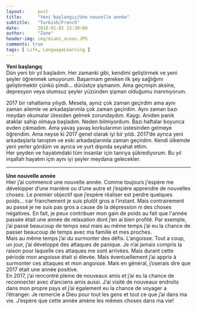```yaml
---
layout:     post
title:      "Yeni başlangıç/Une nouvelle année"
subtitle:   "Turkish/French"
date:       2018-01-02 23:30:00
author:     "Zane"
header-img: img/miami_ocean.JPG
comments: true
tags: [ Life, LanguageLearning ]
---
```


**Yeni başlangıç** <br>
Dün yeni bir yıl başladım. Her zamanki gibi, kendimi geliştirmek ve yeni şeyler öğrenmek  umuyorum.
Başarmam gereken ilk şey sağlığımı geliştirmektir çünkü şimdi… dürüstçe şişmanım.
Ama geçmişin aksine, depresyon veya olumsuz şeyler yüzünden şişman olduğumu inanmıyorum.  

2017 bir rahatlama yılıydı. Mesela, aynız çok zaman geçirdim ama aynı zaman ailemle ve arkadaşlarımla çok zaman geçirdim.
Aynı zaman bazı meydan okumalar ütesiden gelmek zorundaydım. Kaygı. Aniden panik ataklar sahip olmaya başladım.
Neden bilmiyordum. Bazı haftalar boyunca evden çıkmadım. Ama yavaş yavaş korkularımın üstesinden gelmeye öğrendim.
Ama neyse ki 2017 genel olarak iyi bir yıldı. 2017’de ayrıca yeni arkadaşlarla tanıştım ve eski arkadaşlarımla zaman geçirdim.
Kendi ülkemde yeni  yerler gördüm ve ayrıca ve yurt dışında seyahat ettim. <br>
Her şeyden ve hayatımdaki tüm insanlar için tanrıya şükrediyorum. Bu yıl inşallah hayatım için aynı iyi şeyler meydana gelecekler.

<hr>

**Une nouvelle année** <br>
Hier j’ai commencé une nouvelle année. Comme toujours j'espère me développer d’une manière ou d’une autre et j’espère apprendre de nouvelles choses.
Le premier objectif que j’espère réaliser est perdre quelques poids… car franchement je suis plutôt gros a l’instant.
Mais contrairement au passé je ne suis pas gros a cause de la dépression ni des choses négatives.
En fait, je peux contribuer mon gain de poids au fait que l'année passée était une année de relaxation dont j’en ai bien profité.
Par exemple, j’ai passé beaucoup de temps seul mais au même temps j’ai eu la chance de passer beaucoup de temps avec ma famille et mes proches. <br>
Mais au même temps j’ai du surmonter des défis. L’angoisse. 
Tout a coup, un jour, j’ai développé des attaques de panique.
Je n’ai jamais compris la raison pour laquelle ces attaques me sont arrivées.
Mais durant cette période mon angoisse était si élevée. Mais éventuellement j’ai appris à surmonter ces attaques et mon angoisse.
Mais en général, j’oserais dire que 2017 était une année positive. <br>
En 2017, j’ai rencontré pleine de nouveaux amis et j’ai eu la chance de reconnecter avec d’anciens amis aussi.
J’ai visité de nouveaux endroits dans mon propre pays et j’ai également eu la chance de voyager a l’étranger. 
Je remercie a Dieu pour tout les gens et tout ce que j’ai dans ma vie. J’espère que cette année amène les mêmes choses dans ma vie!
